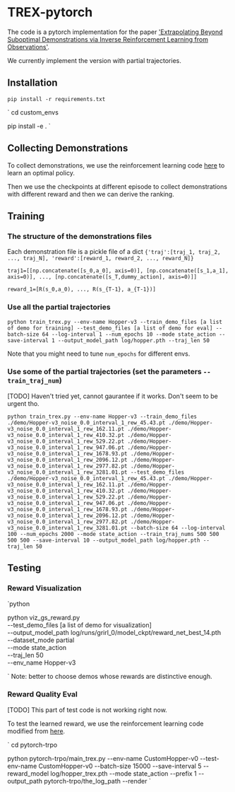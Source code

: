 # TREX-pytorch

The code is a pytorch implementation for the paper ['Extrapolating Beyond Suboptimal Demonstrations via Inverse Reinforcement Learning from Observations'](https://arxiv.org/abs/1904.06387).

We currently implement the version with partial trajectories.

## Installation

`pip install -r requirements.txt`

`
cd custom_envs

pip install -e .
`

## Collecting Demonstrations

To collect demonstrations, we use the reinforcement learning code [here](https://github.com/ikostrikov/pytorch-trpo) to learn an optimal policy.

Then we use the checkpoints at different episode to collect demonstrations with different reward and then we can derive the ranking.


## Training

### The structure of the demonstrations files
Each demonstration file is a pickle file of a dict `{'traj':[traj_1, traj_2, ..., traj_N], 'reward':[reward_1, reward_2, ..., reward_N]}`

`traj1=[[np.concatenate([s_0,a_0], axis=0)], [np.concatenate([s_1,a_1], axis=0)], ..., [np.concatenate([s_T,dummy_action], axis=0)]]`

`reward_1=[R(s_0,a_0), ..., R(s_{T-1}, a_{T-1})]`


### Use all the partial trajectories 
<!-- 
`python train_trex.py --env-name Hopper-v3 --train_demo_files ./demo/Hopper-v3_noise_0.0_interval_1_rew_45.43.pt ./demo/Hopper-v3_noise_0.0_interval_1_rew_162.11.pt ./demo/Hopper-v3_noise_0.0_interval_1_rew_410.32.pt ./demo/Hopper-v3_noise_0.0_interval_1_rew_529.22.pt ./demo/Hopper-v3_noise_0.0_interval_1_rew_947.06.pt ./demo/Hopper-v3_noise_0.0_interval_1_rew_1678.93.pt ./demo/Hopper-v3_noise_0.0_interval_1_rew_2096.12.pt ./demo/Hopper-v3_noise_0.0_interval_1_rew_2977.82.pt ./demo/Hopper-v3_noise_0.0_interval_1_rew_3281.01.pt --test_demo_files ./demo/Hopper-v3_noise_0.0_interval_1_rew_45.43.pt ./demo/Hopper-v3_noise_0.0_interval_1_rew_162.11.pt ./demo/Hopper-v3_noise_0.0_interval_1_rew_410.32.pt ./demo/Hopper-v3_noise_0.0_interval_1_rew_529.22.pt ./demo/Hopper-v3_noise_0.0_interval_1_rew_947.06.pt ./demo/Hopper-v3_noise_0.0_interval_1_rew_1678.93.pt ./demo/Hopper-v3_noise_0.0_interval_1_rew_2096.12.pt ./demo/Hopper-v3_noise_0.0_interval_1_rew_2977.82.pt ./demo/Hopper-v3_noise_0.0_interval_1_rew_3281.01.pt --batch-size 64 --log-interval 100 --num_epochs 2000 --mode state_action --save-interval 10 --output_model_path log/hopper.pth --traj_len 50` -->


`python train_trex.py --env-name Hopper-v3 --train_demo_files [a list of demo for training] --test_demo_files [a list of demo for eval] --batch-size 64 --log-interval 1 --num_epochs 10 --mode state_action --save-interval 1 --output_model_path log/hopper.pth --traj_len 50`

Note that you might need to tune `num_epochs` for different envs.

### Use some of the partial trajectories (set the parameters `--train_traj_num`)
[TODO] Haven't tried yet, cannot gaurantee if it works. Don't seem to be urgent tho.

`python train_trex.py --env-name Hopper-v3 --train_demo_files ./demo/Hopper-v3_noise_0.0_interval_1_rew_45.43.pt ./demo/Hopper-v3_noise_0.0_interval_1_rew_162.11.pt ./demo/Hopper-v3_noise_0.0_interval_1_rew_410.32.pt ./demo/Hopper-v3_noise_0.0_interval_1_rew_529.22.pt ./demo/Hopper-v3_noise_0.0_interval_1_rew_947.06.pt ./demo/Hopper-v3_noise_0.0_interval_1_rew_1678.93.pt ./demo/Hopper-v3_noise_0.0_interval_1_rew_2096.12.pt ./demo/Hopper-v3_noise_0.0_interval_1_rew_2977.82.pt ./demo/Hopper-v3_noise_0.0_interval_1_rew_3281.01.pt --test_demo_files ./demo/Hopper-v3_noise_0.0_interval_1_rew_45.43.pt ./demo/Hopper-v3_noise_0.0_interval_1_rew_162.11.pt ./demo/Hopper-v3_noise_0.0_interval_1_rew_410.32.pt ./demo/Hopper-v3_noise_0.0_interval_1_rew_529.22.pt ./demo/Hopper-v3_noise_0.0_interval_1_rew_947.06.pt ./demo/Hopper-v3_noise_0.0_interval_1_rew_1678.93.pt ./demo/Hopper-v3_noise_0.0_interval_1_rew_2096.12.pt ./demo/Hopper-v3_noise_0.0_interval_1_rew_2977.82.pt ./demo/Hopper-v3_noise_0.0_interval_1_rew_3281.01.pt --batch-size 64 --log-interval 100 --num_epochs 2000 --mode state_action --train_traj_nums 500 500 500 500 --save-interval 10 --output_model_path log/hopper.pth --traj_len 50`





## Testing

### Reward Visualization


`python

python viz_gs_reward.py \
  --test_demo_files [a list of demo for visualization]  \
  --output_model_path log/runs/grirl_0/model_ckpt/reward_net_best_14.pth \
  --dataset_mode partial \
  --mode state_action \
  --traj_len 50 \
  --env_name Hopper-v3

`
Note: better to choose demos whose rewards are distinctive enough.

### Reward Quality Eval


[TODO] This part of test code is not working right now.

To test the learned reward, we use the reinforcement learning code modified from [here](https://github.com/ikostrikov/pytorch-trpo).

`
cd pytorch-trpo

python pytorch-trpo/main_trex.py --env-name CustomHopper-v0 --test-env-name CustomHopper-v0 --batch-size 15000 --save-interval 5 --reward_model log/hopper_trex.pth  --mode state_action --prefix 1 --output_path pytorch-trpo/the_log_path --render
`


